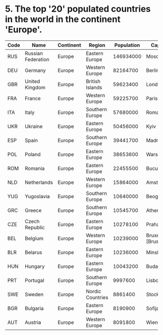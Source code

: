 # 5. The top '20' populated countries in the world in the continent 'Europe'.

| Code | Name | Continent | Region | Population | Capital |
| --- | --- | --- | --- | --- | --- |
| RUS | Russian Federation | Europe | Eastern Europe | 146934000 | Moscow |
| DEU | Germany | Europe | Western Europe | 82164700 | Berlin |
| GBR | United Kingdom | Europe | British Islands | 59623400 | London |
| FRA | France | Europe | Western Europe | 59225700 | Paris |
| ITA | Italy | Europe | Southern Europe | 57680000 | Roma |
| UKR | Ukraine | Europe | Eastern Europe | 50456000 | Kyiv |
| ESP | Spain | Europe | Southern Europe | 39441700 | Madrid |
| POL | Poland | Europe | Eastern Europe | 38653600 | Warszawa |
| ROM | Romania | Europe | Eastern Europe | 22455500 | Bucuresti |
| NLD | Netherlands | Europe | Western Europe | 15864000 | Amsterdam |
| YUG | Yugoslavia | Europe | Southern Europe | 10640000 | Beograd |
| GRC | Greece | Europe | Southern Europe | 10545700 | Athenai |
| CZE | Czech Republic | Europe | Eastern Europe | 10278100 | Praha |
| BEL | Belgium | Europe | Western Europe | 10239000 | Bruxelles [Brussel] |
| BLR | Belarus | Europe | Eastern Europe | 10236000 | Minsk |
| HUN | Hungary | Europe | Eastern Europe | 10043200 | Budapest |
| PRT | Portugal | Europe | Southern Europe | 9997600 | Lisboa |
| SWE | Sweden | Europe | Nordic Countries | 8861400 | Stockholm |
| BGR | Bulgaria | Europe | Eastern Europe | 8190900 | Sofija |
| AUT | Austria | Europe | Western Europe | 8091800 | Wien |

